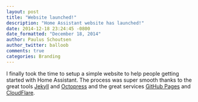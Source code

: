 ```yaml
---
layout: post
title: "Website launched!"
description: "Home Assistant website has launched!"
date: 2014-12-18 23:24:45 -0800
date_formatted: "December 18, 2014"
author: Paulus Schoutsen
author_twitter: balloob
comments: true
categories: Branding
---
```


I finally took the time to setup a simple website to help people getting started with Home Assistant. The process was super smooth thanks to the great tools [Jekyll](http://jekyllrb.com) and [Octopress](http://octopress.org) and the great services [GitHub Pages](https://pages.github.com) and [CloudFlare](https://cloudflare.com).
